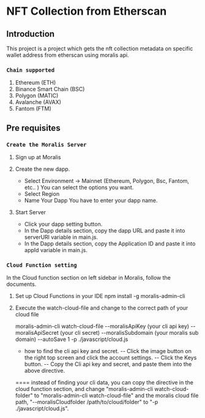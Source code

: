 # NFT Collection from Etherscan

## Introduction

This project is a project which gets the nft collection metadata on specific wallet address from etherscan using moralis api.

### `Chain supported`
1. Ethereum (ETH)
2. Binance Smart Chain (BSC)
3. Polygon (MATIC)
4. Avalanche (AVAX)
5. Fantom (FTM)

## Pre requisites

### `Create the Moralis Server`

1. Sign up at Moralis
2. Create the new dapp.
   - Select Environment -> Mainnet (Ethereum, Polygon, Bsc, Fantom, etc.. ) You can select the options you want.
   - Select Region 
   - Name Your Dapp
     You have to enter your dapp name.

3. Start Server
   - Click your dapp setting button.
   - In the Dapp details section, copy the dapp URL and paste it into serverURl variable in main.js.
   - In the Dapp details section, copy the Application ID and paste it into appId variable in main.js.

### `Cloud Function setting`

In the Cloud function section on left sidebar in Moralis, follow the documents.

1. Set up Cloud Functions in your IDE
npm install -g moralis-admin-cli

2. Execute the watch-cloud-file and change to the correct path of your cloud file

   moralis-admin-cli watch-cloud-file --moralisApiKey (your cli api key) --moralisApiSecret (your cli secret) --moralisSubdomain (your moralis sub domain) --autoSave 1 -p ./javascript/cloud.js
   
   - how to find the cli api key and secret.
    -- Click the image button on the right top screen and click the account settings.
    -- Click the Keys button.
    -- Copy the Cli api key and secret, and paste them into the above directive.

   ==== instead of finding your cli data, you can copy the directive in the cloud function section, and change "moralis-admin-cli watch-cloud-folder" to "moralis-admin-cli watch-cloud-file" and the moralis cloud file path, "--moralisCloudfolder /path/to/cloud/folder" to "-p ./javascript/cloud.js".